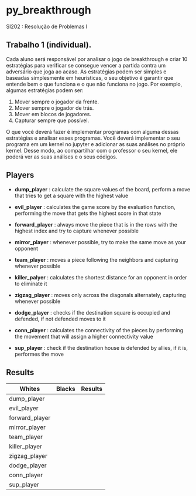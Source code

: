 # py_breakthrough
 SI202 : Resolução de Problemas I


## Trabalho 1 (individual).
Cada aluno será responsável por analisar o jogo de breakthrough e criar 10 estratégias para verificar se consegue vencer a partida contra um adversário que joga ao acaso. As estratégias podem ser simples e baseadas simplesmente em heurísticas, o seu objetivo é garantir que entende bem o que funciona e o que não funciona no jogo. Por exemplo, algumas estratégias podem ser:

1. Mover sempre o jogador da frente. 
1. Mover sempre o jogador de trás. 
1. Mover em blocos de jogadores. 
1. Capturar sempre que possível.

O que você deverá fazer é implementar programas com alguma dessas estratégias e analisar esses programas. Você deverá implementar o seu programa em um kernel no jupyter e adicionar as suas análises no próprio kernel. Desse modo, ao compartilhar com o professor o seu kernel, ele poderá ver as suas análises e o seus códigos.


## Players
* __dump_player__ : calculate the square values of the board, perform a move that tries to get a square with the highest value

* __evil_player__ : calculates the game score by the evaluation function, performing the move that gets the highest score in that state

* __forward_player__ : always move the piece that is in the rows with the highest index and try to capture whenever possible

* __mirror_player__ : whenever possible, try to make the same move as your opponent

* __team_player__ : moves a piece following the neighbors and capturing whenever possible

* __killer_palyer__ : calculates the shortest distance for an opponent in order to eliminate it

* __zigzag_player__ : moves only across the diagonals alternately, capturing whenever possible

* __dodge_player__ : checks if the destination square is occupied and defended, if not defended moves to it

* __conn_player__ : calculates the connectivity of the pieces by performing the movement that will assign a higher connectivity value

* __sup_player__ : check if the destination house is defended by allies, if it is, performes the move

## Results

Whites | Blacks | Results |
-------|--------|---------|
dump_player | | |
evil_player | | |
forward_player | | |
mirror_player | | |
team_player | | |
killer_player | | |
zigzag_player | | |
dodge_player | | |
conn_player | | |
sup_player | | |